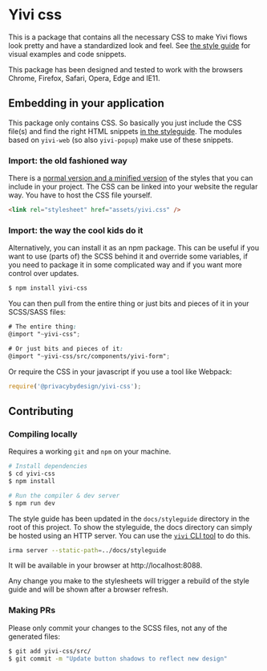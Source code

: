 # Yivi css

This is a package that contains all the necessary CSS to make Yivi flows look
pretty and have a standardized look and feel. See
[the style guide](https://privacybydesign.github.io/yivi-frontend-packages/styleguide)
for visual examples and code snippets.

This package has been designed and tested to work with the browsers Chrome,
Firefox, Safari, Opera, Edge and IE11.

## Embedding in your application

This package only contains CSS. So basically you just include the CSS file(s)
and find the right HTML snippets [in the styleguide](https://privacybydesign.github.io/yivi-frontend-packages/styleguide/section-examples.html).
The modules based on `yivi-web` (so also `yivi-popup`) make use of these snippets.

### Import: the old fashioned way

There is a [normal version and a minified version](https://gitlab.science.ru.nl/yivi/github-mirrors/yivi-frontend-packages/-/jobs/artifacts/master/browse/yivi-css/dist?job=yivi-css)
of the styles that you can include in your project. The CSS can be linked into
your website the regular way. You have to host the CSS file yourself.

```html
<link rel="stylesheet" href="assets/yivi.css" />
```

### Import: the way the cool kids do it

Alternatively, you can install it as an npm package. This can be useful if you
want to use (parts of) the SCSS behind it and override some variables, if you
need to package it in some complicated way and if you want more control over
updates.

```bash
$ npm install yivi-css
```

You can then pull from the entire thing or just bits and pieces of it in your
SCSS/SASS files:

```scss
# The entire thing:
@import "~yivi-css";

# Or just bits and pieces of it:
@import "~yivi-css/src/components/yivi-form";
```

Or require the CSS in your javascript if you use a tool like Webpack:

```javascript
require('@privacybydesign/yivi-css');
```

## Contributing

### Compiling locally

Requires a working `git` and `npm` on your machine.

```bash
# Install dependencies
$ cd yivi-css
$ npm install

# Run the compiler & dev server
$ npm run dev
```

The style guide has been updated in the `docs/styleguide` directory in
the root of this project. To show the styleguide, the docs
directory can simply be hosted using an HTTP
server. You can use the [`yivi` CLI tool](https://github.com/privacybydesign/yivigo/releases/latest)
to do this.

```bash
irma server --static-path=../docs/styleguide
```

It will be available in your browser at http://localhost:8088.

Any change you make to the stylesheets will trigger a rebuild of the style guide
and will be shown after a browser refresh.

### Making PRs

Please only commit your changes to the SCSS files, not any of the generated
files:

```bash
$ git add yivi-css/src/
$ git commit -m "Update button shadows to reflect new design"
```
